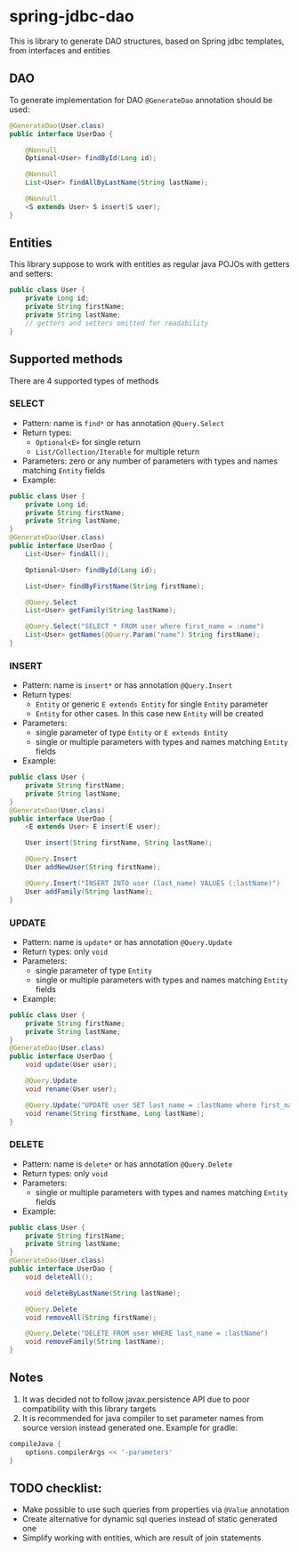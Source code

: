 # spring-jdbc-dao
This is library to generate DAO structures, based on Spring jdbc templates, from interfaces and entities

## DAO
To generate implementation for DAO `@GenerateDao` annotation should be used:
```java
@GenerateDao(User.class)
public interface UserDao {

    @Nonnull
    Optional<User> findById(Long id);

    @Nonnull
    List<User> findAllByLastName(String lastName);

    @Nonnull
    <S extends User> S insert(S user);
}
```

## Entities
This library suppose to work with entities as regular java POJOs with getters and setters:
```java
public class User {
    private Long id;
    private String firstName;
    private String lastName;
    // getters and setters omitted for readability
}
```

## Supported methods
There are 4 supported types of methods
### SELECT
  - Pattern: name is `find*` or has annotation `@Query.Select`
  - Return types:
    - `Optional<E>` for single return
    - `List/Collection/Iterable` for multiple return
  - Parameters: zero or any number of parameters with types and names 
  matching `Entity` fields
  - Example:
```java
public class User {
    private Long id;
    private String firstName;
    private String lastName;
}
@GenerateDao(User.class)
public interface UserDao {
    List<User> findAll();

    Optional<User> findById(Long id);

    List<User> findByFirstName(String firstName);

    @Query.Select
    List<User> getFamily(String lastName);

    @Query.Select("SELECT * FROM user where first_name = :name")
    List<User> getNames(@Query.Param("name") String firstName);
}
``` 
### INSERT
  - Pattern: name is `insert*` or has annotation `@Query.Insert`
  - Return types: 
    - `Entity` or generic `E extends Entity` for single `Entity` parameter
    - `Entity` for other cases. In this case new `Entity` will be created
  - Parameters:
    - single parameter of type `Entity` or `E extends Entity`
    - single or multiple parameters with types and names matching `Entity` fields
  - Example:
```java
public class User {
    private String firstName;
    private String lastName;
}
@GenerateDao(User.class)
public interface UserDao {
    <E extends User> E insert(E user);

    User insert(String firstName, String lastName);

    @Query.Insert
    User addNewUser(String firstName);

    @Query.Insert("INSERT INTO user (last_name) VALUES (:lastName)")
    User addFamily(String lastName);
}
``` 
### UPDATE
  - Pattern: name is `update*` or has annotation `@Query.Update`
  - Return types: only `void`
  - Parameters: 
    - single parameter of type `Entity`
    - single or multiple parameters with types and names matching `Entity` fields
  - Example:
```java
public class User {
    private String firstName;
    private String lastName;
}
@GenerateDao(User.class)
public interface UserDao {
    void update(User user);

    @Query.Update
    void rename(User user);

    @Query.Update("UPDATE user SET last_name = :lastName where first_name = :firstName")
    void rename(String firstName, Long lastName);
}
``` 
### DELETE
  - Pattern: name is `delete*` or has annotation `@Query.Delete`
  - Return types: only `void`
  - Parameters:
    - single or multiple parameters with types and names matching `Entity` fields
  - Example:
```java
public class User {
    private String firstName;
    private String lastName;
}
@GenerateDao(User.class)
public interface UserDao {
    void deleteAll();

    void deleteByLastName(String lastName);

    @Query.Delete
    void removeAll(String firstName);

    @Query.Delete("DELETE FROM user WHERE last_name = :lastName")
    void removeFamily(String lastName);
}
```
## Notes
1. It was decided not to follow javax.persistence API due to poor compatibility
with this library targets
2. It is recommended for java compiler to set parameter names from source version instead generated one.
Example for gradle:
```groovy
compileJava {
    options.compilerArgs << '-parameters'
}
```
## TODO checklist:
  - Make possible to use such queries from properties via `@Value` annotation
  - Create alternative for dynamic sql queries instead of static generated one
  - Simplify working with entities, which are result of join statements